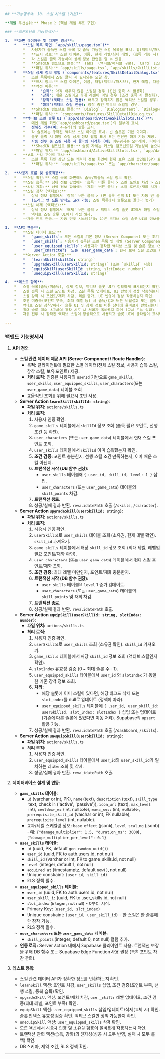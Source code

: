 ```yaml
---

## **기능명세서: 10. 스킬 시스템 (기본)**

**개발 우선순위:** Phase 2 (핵심 게임 루프 구현)

### **프론트엔드 기능명세서**

1.  **화면 레이아웃 및 디자인 명세**:
    *   **스킬 목록 화면 (`app/skills/page.tsx`)**:
        *   사용자가 습득한 스킬 목록 및 습득 가능한 스킬 목록을 표시. 탭(액티브/패시브) 또는 필터로 구분 가능.
        *   **표시 정보:** 스킬 아이콘, 이름, 현재 레벨/최대 레벨, (습득 가능 시) 필요 포인트/조건.
        *   각 스킬은 클릭 가능하여 상세 정보 팝업을 열 수 있음.
        *   **ShadCN 컴포넌트 활용:** `Tabs` (액티브/패시브 구분), `Card` (스킬 정보 요약), `Button` (습득/강화 액션 유도), `ScrollArea`.
        *   **파일 위치:** `app/skills/page.tsx`, `app/skills/SkillList.tsx`, `app/skills/SkillCard.tsx`.
    *   **스킬 상세 정보 팝업 (`components/features/SkillDetailDialog.tsx`)**:
        *   스킬 목록에서 스킬 클릭 시 표시되는 모달 창.
        *   **표시 정보:** 스킬 아이콘, 이름, 타입(액티브/패시브), 현재 레벨, 다음 레벨 효과(존재 시), 스킬 설명, 쿨타임(액티브), 필요 마나(액티브), 현재 레벨 효과 상세.
        *   **액션 버튼:**
            *   '습득': 아직 배우지 않은 스킬일 경우 (조건 충족 시 활성화).
            *   '강화': 배운 스킬이고 최대 레벨이 아닐 경우 (조건 충족 시 활성화). 필요 포인트/재화 표시.
            *   '장착'(액티브 스킬 전용): 배우고 장착하지 않은 액티브 스킬일 경우.
            *   '해제'(액티브 스킬 전용): 장착 중인 액티브 스킬일 경우.
        *   **ShadCN 컴포넌트 활용:** `Dialog`, `DialogContent`, `DialogHeader`, `DialogTitle`, `DialogDescription`, `DialogFooter`, `Button`, `Badge` (스킬 타입 표시), `Separator`.
        *   **파일 위치:** `components/features/SkillDetailDialog.tsx`.
    *   **액티브 스킬 슬롯 UI (`app/dashboard/ActiveSkillSlots.tsx`)**:
        *   메인 게임 화면(`app/dashboard/page.tsx`)의 일부에 표시.
        *   정해진 개수(예: 4~6개)의 슬롯 표시.
        *   각 슬롯에는 장착된 액티브 스킬 아이콘 표시. 빈 슬롯은 기본 이미지.
        *   슬롯 클릭 시 해당 스킬 상세 정보 팝업 표시 또는 간단한 해제 기능 제공.
        *   자동 전투 중 스킬 사용 시 쿨타임 시각화 (예: 어두워지는 오버레이, 타이머 텍스트).
        *   **ShadCN 컴포넌트 활용:** 슬롯 자체는 커스텀 컴포넌트일 가능성이 높으나, 쿨타임 표시에 `Progress` (변형) 또는 텍스트 활용 가능. 슬롯 배경 등에 `Card` 변형 사용 가능.
        *   **파일 위치:** `app/dashboard/ActiveSkillSlots.tsx`, `app/dashboard/SkillSlot.tsx`.
    *   **보유 스킬 포인트 표시:**
        *   스킬 목록 화면 상단 또는 캐릭터 정보 화면에 현재 보유 스킬 포인트(SP) 표시.
        *   **파일 위치:** `app/skills/page.tsx` 또는 `app/character/page.tsx`.

2.  **사용자 흐름 및 상호작용**:
    *   **스킬 확인:** 스킬 목록 화면에서 습득/미습득 스킬 정보 확인.
    *   **스킬 습득:** 상세 정보 팝업에서 '습득' 버튼 클릭 > 스킬 포인트 차감 > 스킬 목록 업데이트 (습득됨 표시, 레벨 1) > 보유 스킬 포인트 UI 업데이트.
    *   **스킬 강화:** 상세 정보 팝업에서 '강화' 버튼 클릭 > 스킬 포인트/재화 차감 > 스킬 레벨 증가 > 스킬 목록 및 상세 정보 UI 업데이트 > 보유 스킬 포인트 UI 업데이트.
    *   **스킬 장착 (액티브):**
        *   상세 정보 팝업에서 '장착' 버튼 클릭 > (빈 슬롯 선택 UI 또는 자동 빈 슬롯 찾기) > 해당 스킬이 액티브 스킬 슬롯 UI에 표시됨. 상세 정보 팝업 버튼 상태 변경 ('해제').
        *   (드래그 앤 드롭 방식도 고려 가능: 스킬 목록에서 슬롯으로 끌어다 놓기)
    *   **스킬 해제 (액티브):**
        *   상세 정보 팝업에서 '해제' 버튼 클릭 > 액티브 스킬 슬롯 UI에서 해당 스킬 제거. 상세 정보 팝업 버튼 상태 변경 ('장착').
        *   액티브 스킬 슬롯 UI에서 직접 해제.
    *   **자동 전투 연동:** 자동 전투 시스템(기능 2)은 액티브 스킬 슬롯 UI의 정보를 참조하여, 장착된 스킬을 쿨타임 및 조건에 따라 자동으로 사용. 사용 시 해당 스킬 슬롯 UI에 쿨타임 시각화 적용.

3.  **API 연동**:
    *   **스킬 데이터 로드:**
        *   `game_skills`: 모든 스킬의 기본 정보 (Server Component 또는 초기 fetch).
        *   `user_skills`: 사용자가 습득한 스킬 목록 및 레벨 (Server Component 또는 초기 fetch).
        *   `user_equipped_skills`: 사용자가 장착한 액티브 스킬 및 슬롯 정보 (Server Component 또는 초기 fetch).
        *   `user_characters` 또는 `user_game_data`: 현재 보유 스킬 포인트 (Server Component 또는 초기 fetch).
    *   **Server Action 호출:**
        *   `learnSkill(skillId: string)`
        *   `upgradeSkill(userSkillId: string)` (또는 `skillId` 사용)
        *   `equipSkill(userSkillId: string, slotIndex: number)`
        *   `unequipSkill(userSkillId: string)`

4.  **테스트 항목**:
    *   스킬 목록(습득/미습득), 상세 정보, 액티브 슬롯 UI가 정확하게 표시되는지 확인.
    *   스킬 습득 시 스킬 포인트 차감, 스킬 목록 업데이트, UI 반영이 정상 작동하는지 확인.
    *   스킬 강화 시 포인트/재화 차감, 레벨 증가, UI 반영이 정상 작동하는지 확인.
    *   조건 미충족(포인트 부족, 최대 레벨 등) 시 습득/강화 버튼 비활성화 또는 클릭 시 오류 메시지 표시 확인.
    *   액티브 스킬 장착/해제가 슬롯 UI 및 상세 정보 버튼 상태에 올바르게 반영되는지 확인.
    *   최대 슬롯 개수 초과하여 장착 시도 시 처리가 올바른지 확인 (교체 또는 실패).
    *   자동 전투 시 장착된 액티브 스킬이 정상적으로 사용되고 슬롯 UI에 쿨타임이 표시되는지 확인.

---
```


### **백엔드 기능명세서**

1.  **API 정의**:
    *   **스킬 관련 데이터 제공 API (Server Component / Route Handler)**:
        *   **목적:** 클라이언트에 필요한 스킬 데이터(전체 스킬 정보, 사용자 습득 스킬, 장착 스킬, 보유 포인트) 제공.
        *   **처리 로직:** 인증된 사용자의 `userId` 기반으로 `game_skills`, `user_skills`, `user_equipped_skills`, `user_characters`(또는 `user_game_data`) 테이블 조회.
        *   효율적인 조회를 위해 필요시 조인 사용.
    *   **Server Action `learnSkill(skillId: string)`**:
        *   **파일 위치:** `actions/skills.ts`
        *   **처리 로직:**
            1.  사용자 인증 확인.
            2.  `game_skills` 테이블에서 `skillId` 정보 조회 (습득 필요 포인트, 선행 조건 등 확인).
            3.  `user_characters` (또는 `user_game_data`) 테이블에서 현재 스킬 포인트 조회.
            4.  `user_skills` 테이블에서 `skillId` 이미 습득했는지 확인.
            5.  **조건 검증:** 포인트 충분한지, 선행 스킬 조건 만족하는지, 이미 배운 스킬 아닌지.
            6.  **트랜잭션 시작 (DB 함수 권장):**
                *   `user_skills` 테이블에 `{ user_id, skill_id, level: 1 }` 삽입.
                *   `user_characters` (또는 `user_game_data`) 테이블의 `skill_points` 차감.
            7.  **트랜잭션 종료.**
            8.  성공/실패 결과 반환. `revalidatePath` 호출 (`/skills`, `/character`).
    *   **Server Action `upgradeSkill(userSkillId: string)`**:
        *   **파일 위치:** `actions/skills.ts`
        *   **처리 로직:**
            1.  사용자 인증 확인.
            2.  `userSkillId`로 `user_skills` 테이블 조회 (소유권, 현재 레벨 확인). `skill_id` 가져오기.
            3.  `game_skills` 테이블에서 해당 `skill_id` 정보 조회 (최대 레벨, 레벨업 필요 포인트/재화 확인).
            4.  `user_characters` (또는 `user_game_data`) 테이블에서 현재 스킬 포인트/재화 조회.
            5.  **조건 검증:** 최대 레벨 미만인지, 포인트/재화 충분한지.
            6.  **트랜잭션 시작 (DB 함수 권장):**
                *   `user_skills` 테이블의 `level` 1 증가 업데이트.
                *   `user_characters` (또는 `user_game_data`) 테이블의 `skill_points` 및 재화 차감.
            7.  **트랜잭션 종료.**
            8.  성공/실패 결과 반환. `revalidatePath` 호출.
    *   **Server Action `equipSkill(userSkillId: string, slotIndex: number)`**:
        *   **파일 위치:** `actions/skills.ts`
        *   **처리 로직:**
            1.  사용자 인증 확인.
            2.  `userSkillId`로 `user_skills` 조회 (소유권 확인). `skill_id` 가져오기.
            3.  `game_skills` 테이블에서 해당 `skill_id` 정보 조회 (액티브 스킬인지 확인).
            4.  `slotIndex` 유효성 검증 (0 ~ 최대 슬롯 수 - 1).
            5.  `user_equipped_skills` 테이블에서 `user_id` 와 `slotIndex` 가 동일한 기존 장착 정보 조회.
            6.  **처리:**
                *   해당 슬롯에 이미 스킬이 있다면, 해당 레코드 삭제 또는 `slot_index`를 null로 업데이트 (정책에 따라).
                *   `user_equipped_skills` 테이블에 `{ user_id, user_skill_id: userSkillId, slot_index: slotIndex }` 삽입 또는 업데이트 (기존에 다른 슬롯에 있었다면 이동 처리). Supabase의 `upsert` 활용 가능.
            7.  성공/실패 결과 반환. `revalidatePath` 호출 (`/dashboard`, `/skills`).
    *   **Server Action `unequipSkill(userSkillId: string)`**:
        *   **파일 위치:** `actions/skills.ts`
        *   **처리 로직:**
            1.  사용자 인증 확인.
            2.  `user_equipped_skills` 테이블에서 `user_id`와 `user_skill_id`가 일치하는 레코드 조회 및 삭제.
            3.  성공/실패 결과 반환. `revalidatePath` 호출.

2.  **데이터베이스 설계 및 연동**:
    *   **`game_skills` 테이블**:
        *   `id` (varchar or int, PK), `name` (text), `description` (text), `skill_type` (text, check in ('active', 'passive')), `icon_url` (text), `max_level` (int), `cooldown_ms` (int, nullable), `mana_cost` (int, nullable), `prerequisite_skill_id` (varchar or int, FK nullable), `prerequisite_level` (int, nullable).
        *   효과/레벨 스케일링 정보: `base_effect` (jsonb), `level_scaling` (jsonb) - 예: `{"damage_multiplier": 1.5, "duration_ms": 3000}`, `{"damage_multiplier_per_level": 0.1}`
    *   **`user_skills` 테이블**:
        *   `id` (uuid, PK, default `gen_random_uuid()`)
        *   `user_id` (uuid, FK to auth.users.id, not null)
        *   `skill_id` (varchar or int, FK to game_skills.id, not null)
        *   `level` (integer, default 1, not null)
        *   `acquired_at` (timestamptz, default `now()`, not null)
        *   Unique constraint: `(user_id, skill_id)`
        *   RLS 정책 필수.
    *   **`user_equipped_skills` 테이블**:
        *   `user_id` (uuid, FK to auth.users.id, not null)
        *   `user_skill_id` (uuid, FK to user_skills.id, not null)
        *   `slot_index` (integer, not null) - 0부터 시작.
        *   Primary Key: `(user_id, slot_index)`
        *   Unique constraint: `(user_id, user_skill_id)` - 한 스킬은 한 슬롯에만 장착 가능.
        *   RLS 정책 필수.
    *   **`user_characters` 또는 `user_game_data` 테이블**:
        *   `skill_points` (integer, default 0, not null) 컬럼 추가.
    *   **연동 로직:** Server Action 내에서 Supabase 클라이언트 사용. 트랜잭션 보장을 위해 DB 함수 또는 Supabase Edge Function 사용 권장 (특히 포인트 차감 관련).

3.  **테스트 항목**:
    *   스킬 관련 데이터 API가 정확한 정보를 반환하는지 확인.
    *   `learnSkill` 액션: 포인트 차감, `user_skills` 삽입, 조건 검증(포인트 부족, 선행 스킬, 중복 습득) 확인.
    *   `upgradeSkill` 액션: 포인트/재화 차감, `user_skills` 레벨 업데이트, 조건 검증(최대 레벨, 포인트 부족) 확인.
    *   `equipSkill` 액션: `user_equipped_skills` 삽입/업데이트/삭제(교체 시) 확인. 슬롯 인덱스 유효성 검증 확인. 액티브 스킬만 장착 가능한지 확인.
    *   `unequipSkill` 액션: `user_equipped_skills` 삭제 확인.
    *   모든 액션에서 사용자 인증 및 소유권 검증이 올바르게 작동하는지 확인.
    *   트랜잭션 관련 액션(습득, 강화)의 원자성(성공 시 모두 반영, 실패 시 모두 롤백) 확인.
    *   DB 스키마, 제약 조건, RLS 정책 확인.

---
